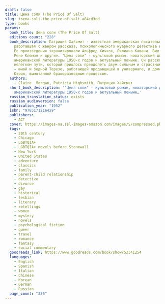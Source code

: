 ```yaml
---
draft: false
title: Цена соли (The Price Of Salt)
slug: tsena-soli-the-price-of-salt-a84cd3ed
type: books
params:
  book_title: Цена соли (The Price Of Salt)
  editions count: "228"
  book_description: Патриция Хайсмит - известная американская писательница,
    работавшая с жанром рассказа, психологического нуарного детектива и романа.
    Ее произведения экранизировали Альфред Хичкок, Лилиана Кавани, Вим Вендерс,
    Рене Клеман и другие. "Цена соли" - культовый роман, новаторский для
    американской литературы 1950-х годов и актуальный поныне. Он рассказывает о
    нелегком пути, который пришлось преодолеть двум сильным и страстным женщинам
    - юной и бедной Терезе, работающей продавщицей в универмаге, и домохозяйке
    Кэрол, вымотанной бракоразводным процессом.
  authors:
    - Claire  Morgan, Patricia Highsmith, Патриция Хайсмит
  short_book_description: '"Цена соли" - культовый роман, новаторский для
    американской литературы 1950-х годов и актуальный поныне…'
  russian_translation_status: exists
  russian_audioversion: false
  publication_year: "1952"
  isbn: "9785171216429"
  publishers:
    - АСТ
  cover: https://images-na.ssl-images-amazon.com/images/S/compressed.photo.goodreads.com/books/1588791366i/53341254.jpg
  tags:
    - 20th century
    - Chicago
    - LGBTQIA+
    - LGBTQIA+ novels before Stonewall
    - New York
    - United States
    - adventure
    - classics
    - family
    - parent-child relationship
    - detective
    - divorce
    - gay
    - historical
    - lesbian
    - literary
    - retellings
    - women
    - mystery
    - novels
    - psychological fiction
    - queer
    - travel
    - romance
    - fantasy
    - social commentary
  goodreads_link: https://www.goodreads.com/book/show/53341254
  languages:
    - English
    - Spanish
    - Italian
    - Chinese
    - Korean
    - German
    - Russian
  page_count: "336"
---
```

